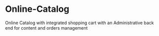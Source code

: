 Online-Catalog
==============

Online Catalog with integrated shopping cart with an Administrative back end for content and orders management
